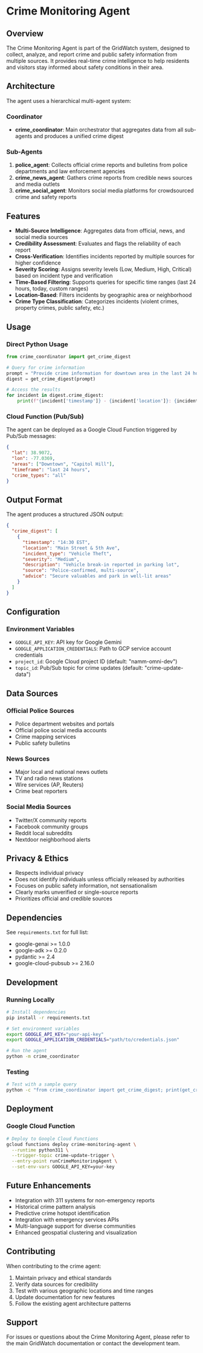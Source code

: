# Crime Monitoring Agent

## Overview

The Crime Monitoring Agent is part of the GridWatch system, designed to collect, analyze, and report crime and public safety information from multiple sources. It provides real-time crime intelligence to help residents and visitors stay informed about safety conditions in their area.

## Architecture

The agent uses a hierarchical multi-agent system:

### Coordinator
- **crime_coordinator**: Main orchestrator that aggregates data from all sub-agents and produces a unified crime digest

### Sub-Agents
1. **police_agent**: Collects official crime reports and bulletins from police departments and law enforcement agencies
2. **crime_news_agent**: Gathers crime reports from credible news sources and media outlets
3. **crime_social_agent**: Monitors social media platforms for crowdsourced crime and safety reports

## Features

- **Multi-Source Intelligence**: Aggregates data from official, news, and social media sources
- **Credibility Assessment**: Evaluates and flags the reliability of each report
- **Cross-Verification**: Identifies incidents reported by multiple sources for higher confidence
- **Severity Scoring**: Assigns severity levels (Low, Medium, High, Critical) based on incident type and verification
- **Time-Based Filtering**: Supports queries for specific time ranges (last 24 hours, today, custom ranges)
- **Location-Based**: Filters incidents by geographic area or neighborhood
- **Crime Type Classification**: Categorizes incidents (violent crimes, property crimes, public safety, etc.)

## Usage

### Direct Python Usage

```python
from crime_coordinator import get_crime_digest

# Query for crime information
prompt = "Provide crime information for downtown area in the last 24 hours"
digest = get_crime_digest(prompt)

# Access the results
for incident in digest.crime_digest:
    print(f"{incident['timestamp']} - {incident['location']}: {incident['description']}")
```

### Cloud Function (Pub/Sub)

The agent can be deployed as a Google Cloud Function triggered by Pub/Sub messages:

```json
{
  "lat": 38.9072,
  "lon": -77.0369,
  "areas": ["Downtown", "Capitol Hill"],
  "timeframe": "last 24 hours",
  "crime_types": "all"
}
```

## Output Format

The agent produces a structured JSON output:

```json
{
  "crime_digest": [
    {
      "timestamp": "14:30 EST",
      "location": "Main Street & 5th Ave",
      "incident_type": "Vehicle Theft",
      "severity": "Medium",
      "description": "Vehicle break-in reported in parking lot",
      "source": "Police-confirmed, multi-source",
      "advice": "Secure valuables and park in well-lit areas"
    }
  ]
}
```

## Configuration

### Environment Variables

- `GOOGLE_API_KEY`: API key for Google Gemini
- `GOOGLE_APPLICATION_CREDENTIALS`: Path to GCP service account credentials
- `project_id`: Google Cloud project ID (default: "namm-omni-dev")
- `topic_id`: Pub/Sub topic for crime updates (default: "crime-update-data")

## Data Sources

### Official Police Sources
- Police department websites and portals
- Official police social media accounts
- Crime mapping services
- Public safety bulletins

### News Sources
- Major local and national news outlets
- TV and radio news stations
- Wire services (AP, Reuters)
- Crime beat reporters

### Social Media Sources
- Twitter/X community reports
- Facebook community groups
- Reddit local subreddits
- Nextdoor neighborhood alerts

## Privacy & Ethics

- Respects individual privacy
- Does not identify individuals unless officially released by authorities
- Focuses on public safety information, not sensationalism
- Clearly marks unverified or single-source reports
- Prioritizes official and credible sources

## Dependencies

See `requirements.txt` for full list:
- google-genai >= 1.0.0
- google-adk >= 0.2.0
- pydantic >= 2.4
- google-cloud-pubsub >= 2.16.0

## Development

### Running Locally

```bash
# Install dependencies
pip install -r requirements.txt

# Set environment variables
export GOOGLE_API_KEY="your-api-key"
export GOOGLE_APPLICATION_CREDENTIALS="path/to/credentials.json"

# Run the agent
python -m crime_coordinator
```

### Testing

```bash
# Test with a sample query
python -c "from crime_coordinator import get_crime_digest; print(get_crime_digest('Show me crime reports for downtown today'))"
```

## Deployment

### Google Cloud Function

```bash
# Deploy to Google Cloud Functions
gcloud functions deploy crime-monitoring-agent \
  --runtime python311 \
  --trigger-topic crime-update-trigger \
  --entry-point runCrimeMonitoringAgent \
  --set-env-vars GOOGLE_API_KEY=your-key
```

## Future Enhancements

- Integration with 311 systems for non-emergency reports
- Historical crime pattern analysis
- Predictive crime hotspot identification
- Integration with emergency services APIs
- Multi-language support for diverse communities
- Enhanced geospatial clustering and visualization

## Contributing

When contributing to the crime agent:
1. Maintain privacy and ethical standards
2. Verify data sources for credibility
3. Test with various geographic locations and time ranges
4. Update documentation for new features
5. Follow the existing agent architecture patterns

## Support

For issues or questions about the Crime Monitoring Agent, please refer to the main GridWatch documentation or contact the development team.

